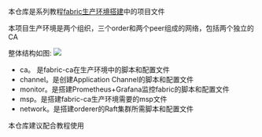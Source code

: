 本仓库是系列教程[fabric生产环境搭建](http://liwuzhi.art/?p=134)中的项目文件

本项目生产环境是两个组织，三个order和两个peer组成的网络，包括两个独立的CA

整体结构如图:
![](http://liwuzhi.art/wp-content/uploads/2021/10/fabric%E5%8E%9F%E7%90%86.002.png)

* ca。 是fabric-ca在生产环境中的脚本和配置文件
* channel。是创建Application Channel的脚本和配置文件
* monitor。是搭建Prometheus+Grafana监控fabric的脚本和配置文件
* msp。是搭建fabric-ca生产环境需要的msp文件
* network。是搭建orderer的Raft集群所需脚本和配置文件


本仓库建议配合教程使用

